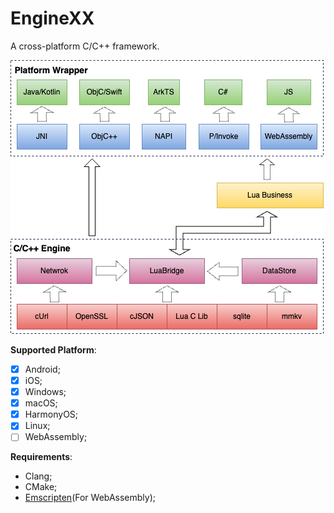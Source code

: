# EngineXX

A cross-platform C/C++ framework.

![Arch](/res/arch.png)

**Supported Platform**:

* [x] Android;
* [x] iOS;
* [x] Windows;
* [x] macOS;
* [x] HarmonyOS;
* [x] Linux;
* [ ] WebAssembly;

**Requirements**:

* Clang;
* CMake;
* [Emscripten][1](For WebAssembly);

[1]: https://emscripten.org/
